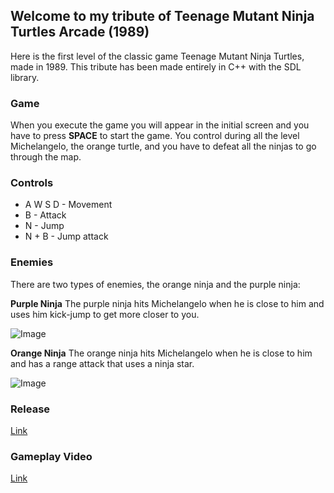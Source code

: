 ## Welcome to my tribute of Teenage Mutant Ninja Turtles Arcade (1989)

Here is the first level of the classic game Teenage Mutant Ninja Turtles, made in 1989. This tribute has been made entirely in C++ with the SDL library. 

### Game

When you execute the game you will appear in the initial screen and you have to press **SPACE** to start the game. You control during all the level Michelangelo, the orange turtle, and you have to defeat all the ninjas to go through the map.

### Controls

 * A W S D - Movement
 * B - Attack
 * N - Jump
 * N + B - Jump attack


### Enemies

There are two types of enemies, the orange ninja and the purple ninja:

**Purple Ninja**
The purple ninja hits Michelangelo when he is close to him and uses him kick-jump to get more closer to you. 

 ![Image](https://i.gyazo.com/4e7b4995ac89fcaff53fdebbece6a118.png)

**Orange Ninja**
The orange ninja hits Michelangelo when he is close to him and has a range attack that uses a ninja star. 

 ![Image](https://i.gyazo.com/971e3ddfc62eca3b5e22cb6ffad96ed7.png)

### Release
[Link](https://github.com/sliz3r/TMNT-Tribute/releases/tag/v1.1) 


### Gameplay Video
[Link](https://youtu.be/jfqF7SWRPpA) 




